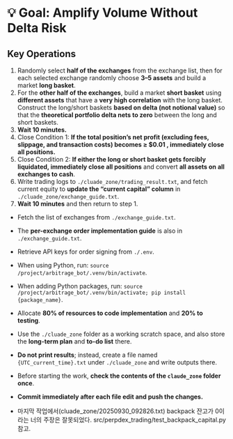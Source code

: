 # 💡 Goal: Amplify Volume Without Delta Risk

## Key Operations
1. Randomly select **half of the exchanges** from the exchange list, then for each selected exchange randomly choose **3–5 assets** and build a market **long basket**.
2. For the **other half of the exchanges**, build a market **short basket** using **different assets** that have a **very high correlation** with the long basket. Construct the long/short baskets **based on delta (not notional value)** so that the **theoretical portfolio delta nets to zero** between the long and short baskets.
3. **Wait 10 minutes.**
4. Close Condition 1: **If the total position’s net profit (excluding fees, slippage, and transaction costs) becomes ≥ $0.01 , immediately close all positions.**
5. Close Condition 2: **If either the long or short basket gets forcibly liquidated, immediately close all positions** and convert **all assets on all exchanges to cash**.
6. Write trading logs to `./cluade_zone/trading_result.txt`, and fetch current equity to **update the “current capital” column** in `./cluade_zone/exchange_guide.txt`.
7. **Wait 10 minutes** and then return to step 1.

- Fetch the list of exchanges from `./exchange_guide.txt`.
- The **per-exchange order implementation guide** is also in `./exchange_guide.txt`.
- Retrieve API keys for order signing from `./.env`.
- When using Python, run: `source /project/arbitrage_bot/.venv/bin/activate`.
- When adding Python packages, run: `source /project/arbitrage_bot/.venv/bin/activate; pip install {package_name}`.
- Allocate **80% of resources to code implementation** and **20% to testing**.
- Use the `./cluade_zone` folder as a working scratch space, and also store the **long-term plan** and **to-do list** there.
- **Do not print results**; instead, create a file named `{UTC_current_time}.txt` under `./cluade_zone` and write outputs there.
- Before starting the work, **check the contents of the `claude_zone` folder once**.
- **Commit immediately after each file edit and push the changes.**

- 마지막 작업에서(cluade_zone/20250930_092826.txt) backpack 잔고가 0이라는 너의 주장은 잘못되었다. src/perpdex_trading/test_backpack_capital.py 참고.